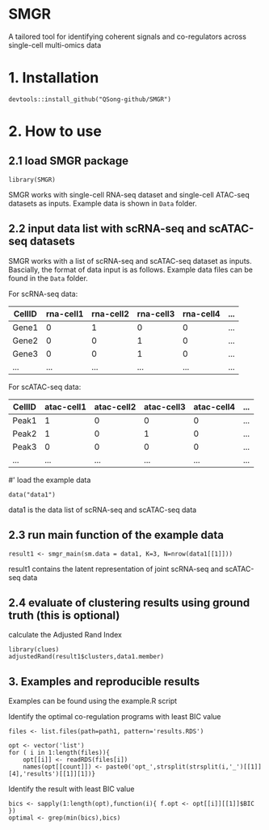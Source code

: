# SMGR

A tailored tool for identifying coherent signals and co-regulators across single-cell multi-omics data

# 1. Installation
```
devtools::install_github("QSong-github/SMGR")
```

# 2. How to use

## 2.1 load SMGR package
```
library(SMGR)

```
SMGR works with single-cell RNA-seq dataset and single-cell ATAC-seq datasets as inputs. Example data is shown in ```Data``` folder.

## 2.2 input data list with scRNA-seq and scATAC-seq datasets

SMGR works with a list of scRNA-seq and scATAC-seq dataset as inputs. Bascially, the format of data input is as follows. Example data files can be found in the ```Data``` folder.

For scRNA-seq data:

| CellID | rna-cell1 | rna-cell2 | rna-cell3 | rna-cell4 | ... |
|----|--------|--------|--------|---------|-----|
| Gene1 | 0 | 1 | 0 | 0 | ... |
| Gene2 | 0 | 0 | 1 | 0 | ... |
| Gene3 | 0 | 0| 1 | 0  | ... |
|...    |...|...|...|...|...|

For scATAC-seq data:

| CellID | atac-cell1 | atac-cell2 | atac-cell3 | atac-cell4 | ... |
|----|--------|--------|--------|---------|-----|
| Peak1 | 1 | 0 | 0 | 0 | ... |
| Peak2 | 1 | 0 | 1 | 0 | ... |
| Peak3 | 0 | 0| 0 | 0  | ... |
|...    |...|...|...|...|...|

#' load the example data
```
data("data1")
```
data1 is the data list of scRNA-seq and scATAC-seq data

## 2.3 run main function of the example data
```
result1 <- smgr_main(sm.data = data1, K=3, N=nrow(data1[[1]]))
```
result1 contains the latent representation of joint scRNA-seq and scATAC-seq data

## 2.4 evaluate of clustering results using ground truth (this is optional)

calculate the Adjusted Rand Index
```
library(clues)
adjustedRand(result1$clusters,data1.member)
```
## 3. Examples and reproducible results 

Examples can be found using the example.R script

Identify the optimal co-regulation programs with least BIC value
```
files <- list.files(path=path1, pattern='results.RDS')

opt <- vector('list')
for ( i in 1:length(files)){
    opt[[i]] <- readRDS(files[i])
    names(opt[[count]]) <- paste0('opt_',strsplit(strsplit(i,'_')[[1]][4],'results')[[1]][1])}
```

Identify the result with least BIC value
```
bics <- sapply(1:length(opt),function(i){ f.opt <- opt[[i]][[1]]$BIC })
optimal <- grep(min(bics),bics)
```

